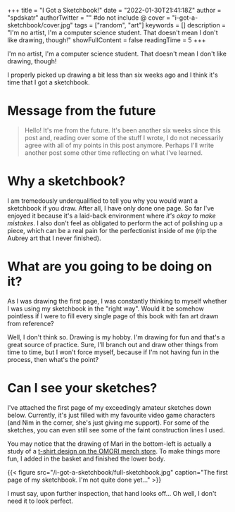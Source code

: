 +++
title = "I Got a Sketchbook!"
date = "2022-01-30T21:41:18Z"
author = "spdskatr"
authorTwitter = "" #do not include @
cover = "i-got-a-sketchbook/cover.jpg"
tags = ["random", "art"]
keywords = []
description = "I'm no artist, I'm a computer science student. That doesn't mean I don't like drawing, though!"
showFullContent = false
readingTime = 5
+++

I'm no artist, I'm a computer science student. That doesn't mean I don't like drawing, though!

I properly picked up drawing a bit less than six weeks ago and I think it's time that I got a sketchbook.

# Message from the future

> Hello! It's me from the future. It's been another six weeks since this post and, reading over some of the stuff I wrote, I do not necessarily agree with all of my points in this post anymore. Perhaps I'll write another post some other time reflecting on what I've learned.

# Why a sketchbook?

I am tremedously underqualified to tell you why you would want a sketchbook if you draw. After all, I have only done one page. So far I've enjoyed it because it's a laid-back environment where *it's okay to make mistakes*. I also don't feel as obligated to perform the act of polishing up a piece, which can be a real pain for the perfectionist inside of me (rip the Aubrey art that I never finished).

# What are you going to be doing on it?

As I was drawing the first page, I was constantly thinking to myself whether I was using my sketchbook in the "right way". Would it be somehow pointless if I were to fill every single page of this book with fan art drawn from reference?

Well, I don't think so. Drawing is my hobby. I'm drawing for fun and that's a great source of practice. Sure, I'll branch out and draw other things from time to time, but I won't force myself, because if I'm not having fun in the process, then what's the point?

# Can I see your sketches?

I've attached the first page of my exceedingly amateur sketches down below. Currently, it's just filled with my favourite video game characters (and Nim in the corner, she's just giving me support). For some of the sketches, you can even still see some of the faint construction lines I used.

You may notice that the drawing of Mari in the bottom-left is actually a study of a [t-shirt design on the OMORI merch store](https://www.omocat-shop.com/collections/omori/products/mari-t-shirt). To make things more fun, I added in the basket and finished the lower body.

{{< figure src="/i-got-a-sketchbook/full-sketchbook.jpg" caption="The first page of my sketchbook. I'm not quite done yet..." >}}

I must say, upon further inspection, that hand looks off... Oh well, I don't need it to look perfect.
